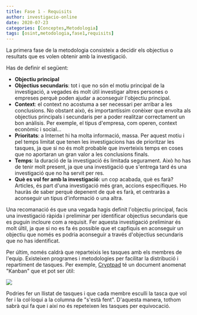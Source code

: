 ```yaml
---
title: Fase 1 - Requisits
author: investigacio-online
date: 2020-07-23
categories: [Conceptes,Metodologia]
tags: [osint,metodologia,fase1,requisits]
---
```


La primera fase de la metodologia consisteix a decidir els objectius o resultats que es volen obtenir amb la investigació.

Has de definir el següent:
* **Objectiu principal**
* **Objectius secundaris**: tot i que no són el motiu principal de la investigació, a vegades és molt útil investigar altres persones o empreses perquè poden ajudar a aconseguir l'objectiu principal.
* **Context**: el context no acostuma a ser necessari per arribar a les conclusions. No obstant això, és importantíssim conèixer que envolta als objectius principals i secundaris per a poder realitzar correctament un bon anàlisis. Per exemple, el tipus d'empresa, com operen, context econòmic i social...
* **Prioritats**: a Internet hi ha molta informació, massa. Per aquest motiu i pel temps limitat que tenen les investigacions has de prioritzar les tasques, ja que si no és molt probable que inverteixis temps en coses que no aportaran un gran valor a les conclusions finals.
* **Temps**: la duració de la investigació és limitada segurament. Això ho has de tenir molt present, ja que una investigació que s'entrega tard és una investigació que no ha servit per res.
* **Què es vol fer amb la investigació**: un cop acabada, què es farà? Articles, és part d'una investigació més gran, accions específiques. Ho hauràs de saber perquè depenent de què es farà, et centraràs a aconseguir un tipus d'informació o una altra.

Una recomanació és que una vegada hagis definit l'objectiu principal, facis una investigació ràpida i preliminar per identificar objectius secundaris que es puguin incloure com a requisit. Fer aquesta investigació preliminar és molt últil, ja que si no es fa és possible que et capfiquis en aconseguir un objectiu que només es podria aconseguir a través d'objectius secundaris que no has identificat.

Per últim, només caldrà que reparteixis les tasques amb els membres de l'equip. Existeixen programes i metodologies per facilitar la distribució i repartiment de tasques. Per exemple, [Cryptpad](https://privacitat-anonimat.github.io/posts/cryptpad/) té un document anomenat "Kanban" que et pot ser útil:

![](https://raw.githubusercontent.com/investigacio-online/investigacio-online.github.io/master/img/2020-07-23-fase1-requisits/tasques.png)

Podries fer un llistat de tasques i que cada membre esculli la tasca que vol fer i la col·loqui a la columna de "s'està fent". D'aquesta manera, tothom sabrà qui fa que i així no és repeteixen les tasques per equivocació.
